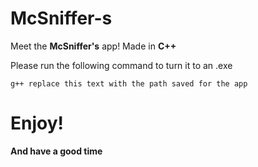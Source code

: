 # McSniffer-s
Meet the **McSniffer's** app!
Made in **C++**

Please run the following command to turn it to an .exe
```
g++ replace this text with the path saved for the app
```
# Enjoy!
**And have a good time**
